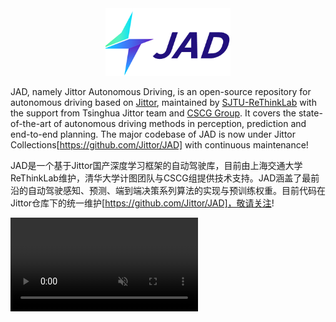 <div align="center">
<img src="JAD.png" width="200"/>
</div>

JAD, namely Jittor Autonomous Driving, is an open-source repository for autonomous driving based on [Jittor](https://github.com/Jittor/jittor),  maintained by [SJTU-ReThinkLab](https://thinklab.sjtu.edu.cn/) with the support from Tsinghua Jittor team and [CSCG Group](https://cg.cs.tsinghua.edu.cn/). It covers the state-of-the-art of autonomous driving methods in perception, prediction and end-to-end planning. The major codebase of JAD is now under Jittor Collections[https://github.com/Jittor/JAD] with continuous maintenance!

JAD是一个基于Jittor国产深度学习框架的自动驾驶库，目前由上海交通大学ReThinkLab维护，清华大学计图团队与CSCG组提供技术支持。JAD涵盖了最前沿的自动驾驶感知、预测、端到端决策系列算法的实现与预训练权重。目前代码在Jittor仓库下的统一维护[https://github.com/Jittor/JAD]，敬请关注!

<div><video controls src="https://github.com/OpenDriveLab/UniAD/assets/48089846/bcf685e4-2471-450e-8b77-e028a46bd0f7" muted="false"></video></div>